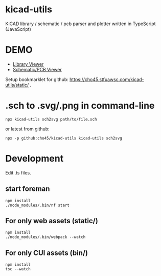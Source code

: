 kicad-utils
========

KiCAD library / schematic / pcb parser and plotter written in TypeScript (JavaScript)

DEMO
====

- <a href="https://cho45.stfuawsc.com/kicad-utils/static/library.html">Library Viewer</a>
- <a href="https://cho45.stfuawsc.com/kicad-utils/static/viewer.html">Schematic/PCB Viewer</a>

Setup bookmarklet for github: https://cho45.stfuawsc.com/kicad-utils/static/ .

.sch to .svg/.png in command-line
=================================

```
npx kicad-utils sch2svg path/to/file.sch
```

or latest from github:

```
npx -p github:cho45/kicad-utils kicad-utils sch2svg
```

Development
===========

Edit .ts files.

## start foreman

```
npm install
./node_modules/.bin/nf start
```

## For only web assets (static/)

```
npm install
./node_modules/.bin/webpack --watch
```

## For only CUI assets (bin/)
```
npm install
tsc --watch
```
